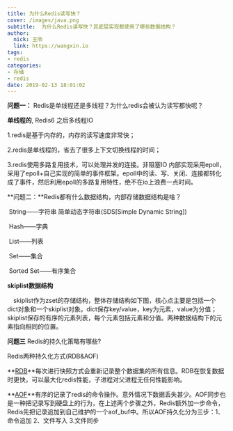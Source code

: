 ```yaml
---
title: 为什么Redis读写快？
cover: /images/java.png
subtitle:  为什么Redis读写快？其底层实现都使用了哪些数据结构？
author: 
  nick: 王欣
  link: https://wangxin.io
tags: 
- redis
categories: 
- 存储
- redis
date: 2019-02-13 18:01:02  
---
```

**问题一：** Redis是单线程还是多线程？为什么redis会被认为读写都快呢？

   **单线程的**, Redis6 之后多线程IO

  1.redis是基于内存的，内存的读写速度非常快；

  2.redis是单线程的，省去了很多上下文切换线程的时间；

  3.redis使用多路复用技术，可以处理并发的连接。非阻塞IO 内部实现采用epoll，采用了epoll+自己实现的简单的事件框架。epoll中的读、写、关闭、连接都转化成了事件，然后利用epoll的多路复用特性，绝不在io上浪费一点时间。

**问题二：**Redis都有什么数据结构，内部存储数据结构是啥？

​    String——字符串 简单动态字符串(SDS[Simple Dynamic String])

​	Hash——字典

​	List——列表

​	Set——集合

​	Sorted Set——有序集合

**skiplist数据结构**

 skiplist作为zset的存储结构，整体存储结构如下图，核心点主要是包括一个dict对象和一个skiplist对象。dict保存key/value，key为元素，value为分值；skiplist保存的有序的元素列表，每个元素包括元素和分值。两种数据结构下的元素指向相同的位置。



**问题三** Redis的持久化策略有哪些?

Redis两种持久化方式(RDB&AOF) 

**[RDB](https://github.com/sripathikrishnan/redis-rdb-tools/wiki/Redis-RDB-Dump-File-Format)**每次进行快照方式会重新记录整个数据集的所有信息。RDB在恢复数据时更快，可以最大化redis性能，子进程对父进程无任何性能影响。

**[AOF](https://redis.io/topics/persistence)**有序的记录了redis的命令操作。意外情况下数据丢失甚少。AOF同步也是一种把记录写到硬盘上的行为，在上述两个步骤之外，Redis额外加一步命令，Redis先把记录追加到自己维护的一个aof_buf中。所以AOF持久化分为三步：1、命令追加 2、文件写入 3.文件同步





